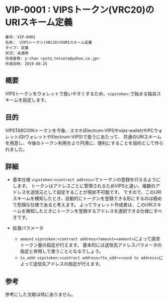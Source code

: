 # VIP-0001 : VIPSトークン(VRC20)のURIスキーム定義

```
番号: VIP-0001
名称:  VIPSトークン(VRC20)のURIスキーム定義
タイプ: 定義
状況: 未適用
作成者等: y-chan <yuto_tetuota@yahoo.co.jp>
作成日時: 2019-08-25
```

## 概要

VIPSトークンをウォレットで扱いやすくするため、`vipstoken:`で始まる独自スキームを設定します。

## 目的

VIPSTARCOINトークンを今後、スマホ(Electrum-VIPSやvips-wallet)やPCウォレット(QtウォレットやElectrum-VIPS)で扱うにあたって、
共通のURIスキームを用意し、今後のトークン利用をより円滑に、便利にすることを目的として作られました。

## 詳細

* 基本仕様
  `vipstoken:<contract address>`でトークンの登録を行えるようにします。
  トークンはアドレスごとに管理されるためVIPSと違い、複数のアドレスを送信元として設定することが現状不可能です。
  ですので、このURIスキームを検知したとき、自動的にトークンを登録できる形にするのは極めて危険な仕様であると考えます。
  よってウォレット作成者は、このURIスキームを検知したときにトークンを登録するアドレスを選択できる仕様にすべきです。

* 拡張パラメータ
  - `amount`
    `vipstoken:<contract address>?amount=<amount>`によって請求トークン量の指定が行えます。
    基本的には送信先アドレスパラメータの指定と併用して使うこととなるでしょう。
  - `to_addr`
    `vipstoken:<contract address>?to_addr=<send to address>`によって送信先アドレスの指定が行えます。

## 参考

参考にした文献は特にありません。
